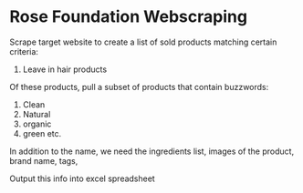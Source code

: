 # Rose Foundation Webscraping
Scrape target website to create a list of sold products matching certain criteria:
1. Leave in hair products

Of these products, pull a subset of products that contain buzzwords:
1. Clean
2. Natural
3. organic
4. green
etc.

In addition to the name, we need the ingredients list, images of the product, brand name, tags, 

Output this info into excel spreadsheet
